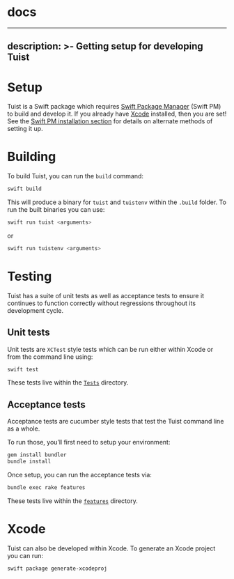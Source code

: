# docs

---
description: >-
  Getting setup for developing Tuist
---

# Setup

Tuist is a Swift package which requires [Swift Package Manager](https://swift.org/package-manager/) (Swift PM) to build and develop it. If you already have [Xcode](https://developer.apple.com/xcode/) installed, then you are set! See the [Swift PM installation section](https://github.com/apple/swift-package-manager#installation) for details on alternate methods of setting it up.

# Building 

To build Tuist, you can run the `build` command:

```sh
swift build
```

This will produce a binary for `tuist` and `tuistenv` within the `.build` folder. To run the built binaries you can use:

```sh
swift run tuist <arguments>
```

or 

```sh
swift run tuistenv <arguments>
```

# Testing
Tuist has a suite of unit tests as well as acceptance tests to ensure it continues to function correctly without regressions throughout its development cycle.

## Unit tests

Unit tests are `XCTest` style tests which can be run either within Xcode or from the command line using:

```sh
swift test
```

These tests live within the [`Tests`](https://github.com/tuist/tuist/tree/master/Tests) directory.

## Acceptance tests

Acceptance tests are cucumber style tests that test the Tuist command line as a whole.

To run those, you’ll first need to setup your environment:

```sh
gem install bundler
bundle install
```

Once setup, you can run the acceptance tests via:

```sh
bundle exec rake features
```

These tests live within the [`features`](https://github.com/tuist/tuist/tree/master/features) directory.

# Xcode

Tuist can also be developed within Xcode. To generate an Xcode project you can run:

```sh
swift package generate-xcodeproj
```
